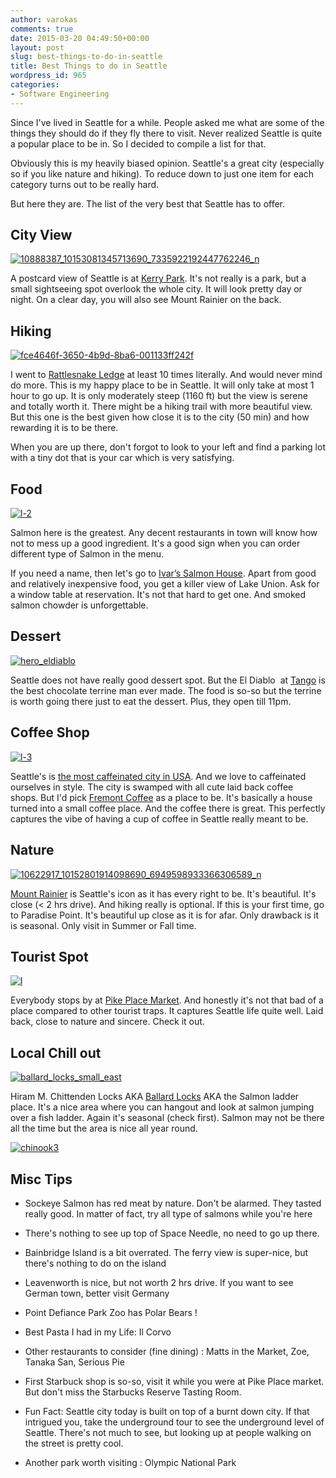 ```yaml
---
author: varokas
comments: true
date: 2015-03-20 04:49:50+00:00
layout: post
slug: best-things-to-do-in-seattle
title: Best Things to do in Seattle
wordpress_id: 965
categories:
- Software Engineering
---
```


Since I've lived in Seattle for a while. People asked me what are some of the things they should do if they fly there to visit. Never realized Seattle is quite a popular place to be in. So I decided to compile a list for that.

Obviously this is my heavily biased opinion. Seattle's a great city (especially so if you like nature and hiking). To reduce down to just one item for each category turns out to be really hard.

But here they are. The list of the very best that Seattle has to offer.



## City View



[![10888387_10153081345713690_7335922192447762246_n](/images/2015/03/10888387_10153081345713690_7335922192447762246_n.jpg)](/images/2015/03/10888387_10153081345713690_7335922192447762246_n.jpg)

A postcard view of Seattle is at [Kerry Park](https://www.google.com/maps/place/Kerry+Park/@47.629547,-122.360137,15z/data=!4m2!3m1!1s0x0:0x33f7681e2424b58e). It's not really is a park, but a small sightseeing spot overlook the whole city. It will look pretty day or night. On a clear day, you will also see Mount Rainier on the back.



## Hiking



[![fce4646f-3650-4b9d-8ba6-001133ff242f](/images/2015/03/fce4646f-3650-4b9d-8ba6-001133ff242f.jpeg)](/images/2015/03/fce4646f-3650-4b9d-8ba6-001133ff242f.jpeg)

I went to [Rattlesnake Ledge](http://www.wta.org/go-hiking/hikes/rattle-snake-ledge) at least 10 times literally. And would never mind do more. This is my happy place to be in Seattle. It will only take at most 1 hour to go up. It is only moderately steep (1160 ft) but the view is serene and totally worth it. There might be a hiking trail with more beautiful view. But this one is the best given how close it is to the city (50 min) and how rewarding it is to be there.

When you are up there, don't forgot to look to your left and find a parking lot with a tiny dot that is your car which is very satisfying.



## Food



[![l-2](/images/2015/03/l-21.jpg)](/images/2015/03/l-21.jpg)

Salmon here is the greatest. Any decent restaurants in town will know how not to mess up a good ingredient. It's a good sign when you can order different type of Salmon in the menu.

If you need a name, then let's go to [Ivar’s Salmon House](http://www.yelp.com/biz/ivars-salmon-house-seattle). Apart from good and relatively inexpensive food, you get a killer view of Lake Union. Ask for a window table at reservation. It's not that hard to get one. And smoked salmon chowder is unforgettable.



## Dessert



[![hero_eldiablo](/images/2015/03/hero_eldiablo-1024x366.jpg)](/images/2015/03/hero_eldiablo.jpg)

Seattle does not have really good dessert spot. But the El Diablo  at [Tango](http://tangorestaurant.com) is the best chocolate terrine man ever made. The food is so-so but the terrine is worth going there just to eat the dessert. Plus, they open till 11pm.



## Coffee Shop



[![l-3](/images/2015/03/l-3.jpg)](/images/2015/03/l-3.jpg)

Seattle's is [the most caffeinated city in USA](http://www.cnbc.com/id/43896943/page/13). And we love to caffeinated ourselves in style. The city is swamped with all cute laid back coffee shops. But I'd pick [Fremont Coffee](http://www.yelp.com/biz/fremont-coffee-seattle) as a place to be. It's basically a house turned into a small coffee place. And the coffee there is great. This perfectly captures the vibe of having a cup of coffee in Seattle really meant to be.



## Nature



[![10622917_10152801914098690_6949598933366306589_n](/images/2015/03/10622917_10152801914098690_6949598933366306589_n.jpg)](/images/2015/03/10622917_10152801914098690_6949598933366306589_n.jpg)

[Mount Rainier](http://www.nps.gov/mora/index.htm) is Seattle's icon as it has every right to be. It's beautiful. It's close (< 2 hrs drive). And hiking really is optional. If this is your first time, go to Paradise Point. It's beautiful up close as it is for afar. Only drawback is it is seasonal. Only visit in Summer or Fall time.



## Tourist Spot



[![l](/images/2015/03/l1.jpg)](/images/2015/03/l1.jpg)

Everybody stops by at [Pike Place Market](http://www.yelp.com/biz/pike-place-market-seattle). And honestly it's not that bad of a place compared to other tourist traps. It captures Seattle life quite well. Laid back, close to nature and sincere. Check it out.



## Local Chill out



[![ballard_locks_small_east](/images/2015/03/ballard_locks_small_east-1024x707.jpg)](/images/2015/03/ballard_locks_small_east.jpg)

Hiram M. Chittenden Locks AKA [Ballard Locks](http://www.yelp.com/biz/hiram-m-chittenden-locks-seattle) AKA the Salmon ladder place. It's a nice area where you can hangout and look at salmon jumping over a fish ladder. Again it's seasonal (check first). Salmon may not be there all the time but the area is nice all year round.

[![chinook3](/images/2015/03/chinook31.jpg)](/images/2015/03/chinook31.jpg)



## Misc Tips






    
  * Sockeye Salmon has red meat by nature. Don't be alarmed. They tasted really good. In matter of fact, try all type of salmons while you're here

    
  * There's nothing to see up top of Space Needle, no need to go up there.

    
  * Bainbridge Island is a bit overrated. The ferry view is super-nice, but there's nothing to do on the island

    
  * Leavenworth is nice, but not worth 2 hrs drive. If you want to see German town, better visit Germany

    
  * Point Defiance Park Zoo has Polar Bears !

    
  * Best Pasta I had in my Life: Il Corvo

    
  * Other restaurants to consider (fine dining) : Matts in the Market, Zoe, Tanaka San, Serious Pie

    
  * First Starbuck shop is so-so, visit it while you were at Pike Place market. But don't miss the Starbucks Reserve Tasting Room.

    
  * Fun Fact: Seattle city today is built on top of a burnt down city. If that intrigued you, take the underground tour to see the underground level of Seattle. There's not much to see, but looking up at people walking on the street is pretty cool.

    
  * Another park worth visiting : Olympic National Park


